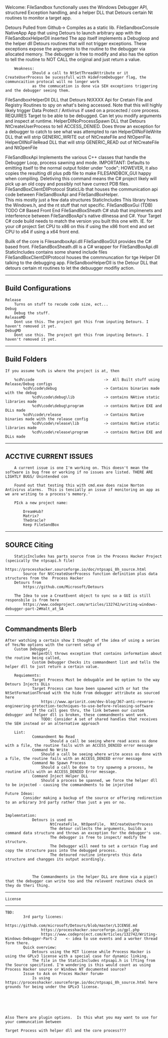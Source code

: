 Welcome:
	FileSandbox functionally uses the Windows Debugger API, structured Exception handling, and a helper DLL that Detours certain Nt routines to monitor
	a target app.



Detours
	Pulled from Github-> Compiles as a static lib.
FileSandboxConsole
	NativeApp
	App that using Detours to launch arbitrary app with the FileSandboxHelperDll inserted
	The app itself implements a Debugloop and the helper dll Detours routines that will not trigger exceptions. These exceptions expose the arguments 
	to the routine to the debugger via allocated memory. The debugger is free to modify and also has the option to tell the routine to NOT CALL the original
	and just return a value.

		Weakness:
				Should a call to NtSetThreadAttribute or it CreateUserProcess be sucessfull with HideFromDebugger flag, the communcaition protocal will no longer work
				as the commucation is done via SEH exceptions triggering and the debugger seeing them.
FileSandboxHelperDll
	DLL that Detours NtXXXX Api for Cretain File and Registry Routines to spy on what's being accessed.
	Note that this will highly likely trigger Data Protect / Antivirus if used on a procected / core process.
	REQUIRES Target to be able to be debugged.
	Can let you modify arguments and inspect at runtime.
HelperDllNoProcessSpawn
	DLL that Detours NtCreateUserProcess to tell ACCESS_DENIED.  Does throw an exception for a debugger to catch to 
	see what was attempted to ran
HelperDllNoFileWrite
	DLL that will strip GENERIC_WRITE out of NtCreateFile and NtOpenFile.
HelperDllNoFileRead
	DLL that will strip GENERIC_READ out of NtCreateFile and NtOpenFile

FileSandBoxApi
	Implements the various C++ classes that handle the Debugger Loop, process sawning and mode.
	IMPORTANT:    Defaults to emitting itself to the normal output folder under "code"; HOWEVER, 
	it also copies the resulting dll plus pdb file to make 	FILESANDBOX_GUI happy when compiling.
	Deletiving this command means the C# project likely will pick up an old copy and possibly not have currect PDB files.
FileSandBoxClientDllProtocol
	StaticLib that houses the communication api code between FileSandBoxApi and FileSandBoxHelper.  
	This mis mostly just a few data structures
StaticIncludes
	This library hows the Windows.h, and the nt stuff that not specific.
FileSandBoxGui (TDB)
	TODO C# Based Front End
FileSandBoxSheath 
	C# stub that implmenets and interference between FileSandBoxApi's native dllnessa and C#.
	Your Target C# code build needs to match the version you built this one with. IE. for your c# project
	Set CPU to x86 on this if using the x86 front end
	and set CPU to x64 if using a x64 front end.



Builk of the core is FilesandboxApi.dll
FileSandBoxGUI provides the C# based front.
FileSandBoxSheath.dll is a C# wrapper for FileSandBoxApi.dll
StaticIncludes contains some shared include files
FileSandBoxClientDllProtocol houses the commnuncation for tge Helper Dll talking to the debugging app.
FileSandboxHelperDll  is the Detour DLL that detours certain nt routines to let the debuugger modifiy action.

-----------------------------------
Build Configurations
-----------------------------------
	Release
		Turns on stuff to recude code size, ect... 
	Debug
		Debug the stuff. 
	ReleaseMD
		Dont use this. The project got this from inputing Detours. I haven't removed it yet.
	DebugMD
		Dont use this. The project got this from inputing Detours. I haven't removed it yet.


---------------------------------------
Build Folders
---------------------------------------
	If you assume %cd% is where the project is at, then

		%cd%\code								->  All Built stuff using Release/Debug configs
			%cd%\code\debug						-> Contains binaries made with the debug
				%cd%\code\debug\lib				-> contains NAtive static libraries made 
				%cd%\code\debug\program			-> contains Native EXE and DLLs made
			%cd%\code\release					-> Contains Native binaries made with the release config
				%cd%\code\release\lib			-> contains Native static libraries made 
				%cd%\code\release\program		-> contains Native EXE and DLLs made



------------------------------------------
ACCTIVE CURRENT ISSUES
------------------------------------------
		A current issue is one I'm working on. This doesn't mean the software is bug free or working if no issues are listed. THERE ARE LIGHTLY BUGS/ Unintended con
		
		Found out that testing this with cmd.exe does raise Norton Antivirus alarms.  This is tencially an issue if monitoring an app as we are writing to a process's memory.'

		PIck a new project name:

			DreamHub?
			Matrix?
			TheOracle?
			Keep FileSandBox


------------------------------------------
SOURCE Citing
------------------------------------------
		StaticIncludes has parts source from in the Process Hacker Project (specically the ntpsapi.h file)
			https://processhacker.sourceforge.io/doc/ntpsapi_8h_source.html
			Source for NtCreateUserProcess function definition plus data structures from the  Process Hacker
		Detours from
			https://github.com/Microsoft/Detours

		The Idea to use a CreatEvent object to sync so a GUI is still responsbile is from here
			https://www.codeproject.com/articles/132742/writing-windows-debugger-part-2#Halt_at_SA

---------------------------------------------
Commandments Blerb
---------------------------------------------
	After watching a certain show I thought of the idea of using a series of Yes/No options with the current setup of 
		Custom Debugger,
				HelperDll throws exception that contains information about the routine being called,
				Custom Debugger Checks its commandment list and tells the helper dll to just return a certain value.

		Requiements:
				Target Process Must be debugable and be option to the way Detours Injects DLLs
				Target Process can have been spawned with or hat the NtSetFormationThread with the hide from debugger attribute as sourced here
					https://www.apriorit.com/dev-blog/367-anti-reverse-engineering-protection-techniques-to-use-before-releasing-software
				If the call goes thru, the link between our custom debugger and helper dll is broken, these commandments wont work.
					TODO: Consider A set of shared handles that receives the SEH instead or an alternative approach

		List:
				Commandment No Read
						Should a call be seeing where read acess os done with a file, the routine fails with an ACCESS_DENIED error message
				Command No Write
					Should a call be seeing where write acess os done with a file, the routine fails with an ACCESS_DENIED error message
				Command No Spawn Process
					Should a call be done to try spawnng a process, he routine afils with an ACCESS_DENIED Error message.
				Command Inject Helper DLL
					Should a process be spanned, we force the helper dll to be injected - causing the commandments to be injerited

	Future Ideas:
			Consider making a backup of the source or offering redirection to an arbirary 3rd party rather than just a yes or no.


	Implemntation:
				Detours is used on 
						NtCreateFile, NtOpenFile,  NtCreateUserProcess
						The detour collects the arguments, builds a command data structure and throws an exception for the debugger's use.
						The debugger is free to inspect/ modify the structure.
						The Debugger will need to set a certain flag and copy the structure pass into the debugged process.
						The detoured routine interprets this data structure and changges its output acordingly.



				The Commandments in the helper DLL are done via a pipe() that the debugger can write too and the relevent routines check on they do theri thing.


------------------------------------------
	License
------------------------------------------
	TBD:
			3rd party licenes:
					https://github.com/microsoft/Detours/blob/master/LICENSE.md
					https://processhacker.sourceforge.io/gpl.php
					https://www.codeproject.com/Articles/132742/Writing-Windows-Debugger-Part-2    <- idea to use events and a worker thread form there.
			Quick overview:
				Detours using the MIT license while Process Hacker is using the GPLv3 license with a special case for dynamic linking.
				The file in the StaticIncludes ntpsapi.h is lfting from the Source specificed. I'm wondering is this would count as using Process Hacker source or Windows NT documented source?
			Issue to Ask on Proces Hacker forum>
				Is using https://processhacker.sourceforge.io/doc/ntpsapi_8h_source.html here grounds for being under the GPLv3 license.






	Also There are plugin options.  Is this what you may want to use for your communcation between

	Target Process with helper dll and the core process???